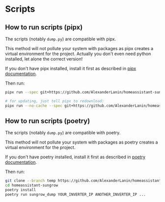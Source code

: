 # Scripts

## How to run scripts (pipx)

The scripts (notably `dump.py`) are compatible with pipx.

This method will not pollute your system with packages as pipx creates a virtual environment for the project.
Actually you don't even need python installed, let alone the correct version!

If you don't have pipx installed, install it first as described in [pipx documentation](https://pipxproject.github.io/pipx/installation/).

Then run:

```bash
pipx run --spec git+https://github.com/AlexanderLanin/homeassistant-sungrow@temp sungrow_dump YOUR_INVERTER_IP ANOTHER_INVERTER_IP ...

# for updating, just tell pipx to redownload:
pipx run --no-cache --spec git+https://github.com/AlexanderLanin/homeassistant-sungrow@temp sungrow_dump YOUR_INVERTER_IP ANOTHER_INVERTER_IP ...
```

## How to run scripts (poetry)

The scripts (notably `dump.py`) are compatible with poetry.

This method will not pollute your system with packages as poetry creates a virtual environment for the project.

If you don't have poetry installed, install it first as described in [poetry documentation](https://python-poetry.org/docs/#installation).

Then run:

```bash
git clone --branch temp https://github.com/AlexanderLanin/homeassistant-sungrow.git
cd homeassistant-sungrow
poetry install
poetry run sungrow_dump YOUR_INVERTER_IP ANOTHER_INVERTER_IP ...
```
